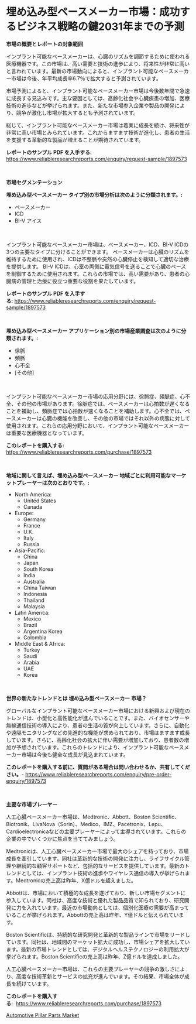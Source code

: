 <p><h1>埋め込み型ペースメーカー市場：成功するビジネス戦略の鍵2031年までの予測</h1></p><p><strong>市場の概要とレポートの対象範囲</strong></p>
<p><p>インプラント可能なペースメーカーは、心臓のリズムを調節するために使われる医療機器です。この市場は、高い需要と技術の進歩により、将来性が非常に高いと言われています。最新の市場動向によると、インプラント可能なペースメーカー市場は今後、年平均成長率6.7％で拡大すると予測されています。</p><p>市場予測によると、インプラント可能なペースメーカー市場は今後数年間で急速に成長する見込みです。主な要因としては、高齢化社会や心臓疾患の増加、医療技術の進歩などが挙げられます。また、新たな市場参入企業や製品の開発により、競争が激化し市場が拡大するとも予測されています。</p><p>総じて、インプラント可能なペースメーカー市場は着実に成長を続け、将来性が非常に高い市場とみられています。これからますます技術が進化し、患者の生活を支援する革新的な製品が増えることが期待されています。</p></p>
<p><strong>レポートのサンプル PDF を入手する:</strong> <a href="https://www.reliableresearchreports.com/enquiry/request-sample/1897573">https://www.reliableresearchreports.com/enquiry/request-sample/1897573</a></p>
<p>&nbsp;</p>
<p><strong>市場セグメンテーション</strong></p>
<p><strong>埋め込み型ペースメーカー タイプ別の市場分析は次のように分類されます。:</strong></p>
<p><ul><li>ペースメーカー</li><li>ICD</li><li>BI-V アイス</li></ul></p>
<p>&nbsp;</p>
<p><p>インプラント可能なペースメーカー市場は、ペースメーカー、ICD、BI-V ICDの3つの主要なタイプに分けることができます。 ペースメーカーは心臓のリズムを維持するために使用され、ICDは不整脈や突然の心臓停止を検知して適切な治療を提供します。 BI-V ICDは、心室の両側に電気信号を送ることで心臓のペースを制御するために使用されます。これらの市場では、高い需要があり、患者の心臓病の管理と治療に役立つ重要な役割を果たしています。</p></p>
<p><strong>レポートのサンプル PDF を入手する:</strong>&nbsp;<a href="https://www.reliableresearchreports.com/enquiry/request-sample/1897573">https://www.reliableresearchreports.com/enquiry/request-sample/1897573</a></p>
<p>&nbsp;</p>
<p><strong> 埋め込み型ペースメーカー アプリケーション別の市場産業調査は次のように分類されます。:</strong></p>
<p><ul><li>徐脈</li><li>頻脈</li><li>心不全</li><li>[その他]</li></ul></p>
<p>&nbsp;</p>
<p><p>インプラント可能なペースメーカー市場の応用分野には、徐脈症、頻脈症、心不全、その他の市場があります。徐脈症では、ペースメーカーは心拍数が遅くなることを補助し、頻脈症では心拍数が速くなることを補助します。心不全では、ペースメーカーは心臓の機能を改善し、その他の市場ではそれ以外の病態に対して使用されます。これらの応用分野において、インプラント可能なペースメーカーは重要な医療機器となっています。</p></p>
<p><strong>このレポートを購入する:</strong>&nbsp; <a href="https://www.reliableresearchreports.com/purchase/1897573">https://www.reliableresearchreports.com/purchase/1897573</a></p>
<p>&nbsp;</p>
<p><strong>地域に関して言えば、埋め込み型ペースメーカー 地域ごとに利用可能なマーケットプレーヤーは次のとおりです。:</strong></p>
<p><ul>
    <li>
        North America:
        <ul>
            <li>United States</li>
            <li>Canada</li>
        </ul>
    </li>
    <li>
        Europe:
        <ul>
            <li>Germany</li>
            <li>France</li>
            <li>U.K.</li>
            <li>Italy</li>
            <li>Russia</li>
        </ul>
    </li>
    <li>
        Asia-Pacific:
        <ul>
            <li>China</li>
            <li>Japan</li>
            <li>South Korea</li>
            <li>India</li>
            <li>Australia</li>
            <li>China Taiwan</li>
            <li>Indonesia</li>
            <li>Thailand</li>
            <li>Malaysia</li>
        </ul>
    </li>
    <li>
        Latin America:
        <ul>
            <li>Mexico</li>
            <li>Brazil</li>
            <li>Argentina Korea</li>
            <li>Colombia</li>
        </ul>
    </li>
    <li>
        Middle East & Africa:
        <ul>
            <li>Turkey</li>
            <li>Saudi</li>
            <li>Arabia</li>
            <li>UAE</li>
            <li>Korea</li>
        </ul>
    </li>
    </ul></p>
<p>&nbsp;</p>
<p><strong>世界の新たなトレンドとは 埋め込み型ペースメーカー 市場？</strong></p>
<p><p>グローバルなインプラント可能なペースメーカー市場における新興および現在のトレンドは、小型化と高性能化が進んでいることです。また、バイオセンサーや無線通信技術の導入により、患者の生活の質が向上しています。さらに、自動化や遠隔モニタリングなどの先進的な機能が求められており、市場はますます成長しています。さらに、高齢化社会の拡大に伴い需要が増加しており、患者数の増加が予想されています。これらのトレンドにより、インプラント可能なペースメーカー市場は今後も健全な成長が見込まれています。</p></p>
<p><strong>このレポートを購入する前に、質問がある場合は問い合わせるか、共有してください。</strong>- <a href="https://www.reliableresearchreports.com/enquiry/pre-order-enquiry/1897573">https://www.reliableresearchreports.com/enquiry/pre-order-enquiry/1897573</a></p>
<p>&nbsp;</p>
<p><strong>主要な市場プレーヤー</strong></p>
<p><p>人工心臓ペースメーカー市場は、Medtronic、Abbott、Boston Scientific、Biotronik、LivaNova（Sorin）、Medico、IMZ、Pacetronix、Lepu、Cardioelectronicaなどの主要プレーヤーによって主導されています。これらの企業の中でいくつかに焦点を当ててみましょう。</p><p>Medtronicは、人工心臓ペースメーカー市場で最大のシェアを持っており、市場成長を牽引しています。同社は革新的な技術の開発に注力し、ライフサイクル管理や継続的な顧客サポートなど、包括的なサービスを提供しています。最新のトレンドとしては、インプラント技術の進歩やワイヤレス通信の導入が挙げられます。Medtronicの売上高は昨年、X億ドルを超えました。</p><p>Abbottは、市場において積極的な成長を遂げており、新しい市場セグメントに参入しています。同社は、高度な技術と優れた製品品質で知られており、研究開発に力を入れています。最近の市場動向としては、個別化医療の需要が高まっていることが挙げられます。Abbottの売上高は昨年、Y億ドルと伝えられています。</p><p>Boston Scientificは、持続的な研究開発と革新的な製品ラインで市場をリードしています。同社は、地域間のマーケット拡大に成功し、市場シェアを拡大しています。最新の市場トレンドとしては、デジタルヘルステクノロジーの利用拡大が挙げられます。Boston Scientificの売上高は昨年、Z億ドルを達成しました。</p><p>人工心臓ペースメーカー市場は、これらの主要プレーヤーの競争の激しさにより、高度な技術革新とサービスの拡充が進んでいます。その結果、市場全体が成長を続けています。</p></p>
<p><strong>このレポートを購入する:</strong>&nbsp;&nbsp;<a href="https://www.reliableresearchreports.com/purchase/1897573">https://www.reliableresearchreports.com/purchase/1897573</a></p>
<p><p><a href="https://natural-crush-b99.notion.site/Automotive-Pillar-Parts-Market-Size-Growing-and-Forecasted-for-period-from-2024-2031-and-provides--a0f94d2350bf480190787a4ed9a22c64">Automotive Pillar Parts Market</a></p></p>